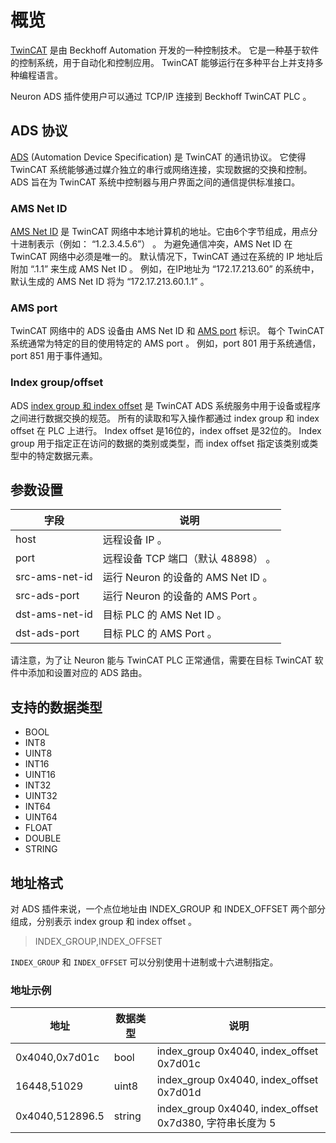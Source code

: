 # 概览

[TwinCAT] 是由 Beckhoff Automation 开发的一种控制技术。
它是一种基于软件的控制系统，用于自动化和控制应用。
TwinCAT 能够运行在多种平台上并支持多种编程语言。

Neuron ADS 插件使用户可以通过 TCP/IP 连接到 Beckhoff TwinCAT PLC 。

## ADS 协议

[ADS] (Automation Device Specification) 是 TwinCAT 的通讯协议。
它使得 TwinCAT 系统能够通过媒介独立的串行或网络连接，实现数据的交换和控制。
ADS 旨在为 TwinCAT 系统中控制器与用户界面之间的通信提供标准接口。

### AMS Net ID

[AMS Net ID] 是 TwinCAT 网络中本地计算机的地址。它由6个字节组成，用点分十进制表示（例如： “1.2.3.4.5.6”） 。
为避免通信冲突，AMS Net ID 在 TwinCAT 网络中必须是唯一的。
默认情况下，TwinCAT 通过在系统的 IP 地址后附加 “.1.1” 来生成 AMS Net ID 。
例如，在IP地址为 “172.17.213.60” 的系统中， 默认生成的 AMS Net ID 将为 “172.17.213.60.1.1” 。

### AMS port

TwinCAT 网络中的 ADS 设备由 AMS Net ID 和 [AMS port] 标识。
每个 TwinCAT 系统通常为特定的目的使用特定的 AMS port 。
例如，port 801 用于系统通信，port 851 用于事件通知。

### Index group/offset

ADS [index group 和 index offset] 是 TwinCAT ADS 系统服务中用于设备或程序之间进行数据交换的规范。
所有的读取和写入操作都通过 index group 和 index offset 在 PLC 上进行。
Index offset 是16位的，index offset 是32位的。
Index group 用于指定正在访问的数据的类别或类型，而 index offset 指定该类别或类型中的特定数据元素。

## 参数设置

| 字段            | 说明                                                         |
| --------------- | ------------------------------------------------------------ |
| host            | 远程设备 IP 。                                               |
| port            | 远程设备 TCP 端口（默认 48898） 。                           |
| src-ams-net-id  | 运行 Neuron 的设备的 AMS Net ID 。                           |
| src-ads-port    | 运行 Neuron 的设备的 AMS Port 。                             |
| dst-ams-net-id  | 目标 PLC 的 AMS Net ID 。                                    |
| dst-ads-port    | 目标 PLC 的 AMS Port 。                                      |

请注意，为了让 Neuron 能与 TwinCAT PLC 正常通信，需要在目标 TwinCAT 软件中添加和设置对应的 ADS 路由。

## 支持的数据类型

* BOOL
* INT8
* UINT8
* INT16
* UINT16
* INT32
* UINT32
* INT64
* UINT64
* FLOAT
* DOUBLE
* STRING

## 地址格式

对 ADS 插件来说，一个点位地址由 INDEX_GROUP 和 INDEX_OFFSET 两个部分组成，分别表示 index group 和 index offset 。

> INDEX_GROUP,INDEX_OFFSET

`INDEX_GROUP` 和 `INDEX_OFFSET` 可以分别使用十进制或十六进制指定。

### 地址示例

| 地址            | 数据类型           | 说明                        |
| --------------- | ------------------ | --------------------------------------------------------- |
| 0x4040,0x7d01c  | bool               | index_group 0x4040, index_offset 0x7d01c                  |
| 16448,51029     | uint8              | index_group 0x4040, index_offset 0x7d01d                  |
| 0x4040,512896.5 | string             | index_group 0x4040, index_offset 0x7d380, 字符串长度为 5  |

[TwinCAT]: https://www.beckhoff.com/en-us/products/automation/twincat/
[ADS]: https://infosys.beckhoff.com/english.php?content=../content/1033/tcadscommon/12440276875.html
[AMS Net ID]: https://infosys.beckhoff.com/english.php?content=../content/1033/tc3_userinterface/3813966475.html
[AMS port]: https://infosys.beckhoff.com/english.php?content=../content/1033/tcplclib_tc2_system/31064331.html
[index group 和 index offset]: https://infosys.beckhoff.com/english.php?content=../content/1033/tcadscommon/12495372427.html
